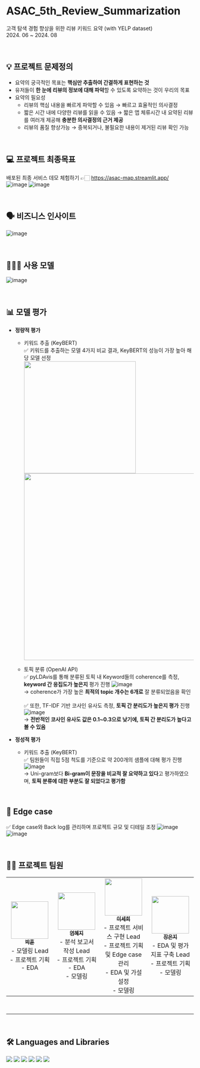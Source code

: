 # ASAC_5th_Review_Summarization
고객 탐색 경험 향상을 위한 리뷰 키워드 요약 (with YELP dataset)
<br/>
2024. 06 ~ 2024. 08


<br/>


## 💡 프로젝트 문제정의
* 요약의 궁극적인 목표는 **핵심만 추출하여 간결하게 표현하는 것**
* 유저들이 **한 눈에 리뷰의 정보에 대해 파악**할 수 있도록 요약하는 것이 우리의 목표
* 요약의 필요성
  * 리뷰의 핵심 내용을 빠르게 파악할 수 있음 → 빠르고 효율적인 의사결정
  * 짧은 시간 내에 다양한 리뷰를 읽을 수 있음 → 짧은 앱 체류시간 내 요약된 리뷰를 여러개 제공해 **충분한 의사결정의 근거 제공**
  * 리뷰의 품질 향상가능 → 중복되거나, 불필요한 내용이 제거된 리뷰 확인 가능

<br/>

## 💻 프로젝트 최종목표 
배포된 최종 서비스 데모 체험하기 👉🏻 https://asac-map.streamlit.app/ <br/> 
![image](https://github.com/user-attachments/assets/0ed6f500-2db2-479c-9c63-81e75fd62a1d)
![image](https://github.com/user-attachments/assets/0c7e2530-07d0-4649-a425-98ad3e735bab)


<br/>

## 🗣️ 비즈니스 인사이트
![image](https://github.com/user-attachments/assets/dba8b524-f771-4888-b629-002906af3fde)


<br/>

## 👨🏻‍🔧 사용 모델
![image](https://github.com/user-attachments/assets/13f12d77-4132-4682-8bd2-8d276f856289)

<br/>

## 📊 모델 평가
* **정량적 평가**
  
  * 키워드 추출 (KeyBERT)
    <br/> ✅ 키워드를 추출하는 모델 4가지 비교 결과, KeyBERT의 성능이 가장 높아 해당 모델 선정 <br/>
    <img src="https://github.com/user-attachments/assets/4464dbc6-6b35-40b4-ac3a-6458c592afc3" width="300px"/>
    <img src="https://github.com/user-attachments/assets/b57c9b7a-052b-4497-97f2-71459bb5ef36" width="500px"/>
    
  * 토픽 분류 (OpenAI API)
    <br/> ✅ pyLDAvis를 통해 분류된 토픽 내 Keyword들의 coherence를 측정, **keyword 간 응집도가 높은지** 평가 진행
    ![image](https://github.com/user-attachments/assets/8a81ff87-12fc-4f5d-8b41-12c16f05f660)   <br/>
    → coherence가 가장 높은 **최적의 topic 개수는 6개로** 잘 분류되었음을 확인  <br/>
    <br/> ✅ 또한, TF-IDF 기반 코사인 유사도 측정, **토픽 간 분리도가 높은지 평가** 진행
    ![image](https://github.com/user-attachments/assets/7229db3e-8229-4de1-aeb4-99f257f2f36b)  <br/>
    → **전반적인 코사인 유사도 값은 0.1~0.3으로 낮기에, 토픽 간 분리도가 높다고 볼 수 있음**

* **정성적 평가**
  
  * 키워드 추출 (KeyBERT)
    <br/> ✅ 팀원들이 직접 5점 척도를 기준으로 약 200개의 샘플에 대해 평가 진행
    ![image](https://github.com/user-attachments/assets/0d633720-5497-4dc3-b43d-b3dd2cfcd912)  <br/>
    → Uni-gram보다 **Bi-gram이 문장을 비교적 잘 요약하고 있다**고 평가하였으며, **토픽 분류에 대한 부분도 잘 되었다고 평가함**

<br/>    

## 🚨 Edge case
✅ Edge case와 Back log를 관리하며 프로젝트 규모 및 디테일 조정
![image](https://github.com/user-attachments/assets/541aae15-d7f7-4906-9430-343a583539ad)
![image](https://github.com/user-attachments/assets/2d0a1821-3d55-4530-9c25-7b7046dd4025)


<br/>

## 🙋🏻 프로젝트 팀원
<table>
  <tbody>
    <tr>
      <td align="center" width="250px;"><a href="https://github.com/daphoon">
          <img src="https://github.com/user-attachments/assets/2348b3b6-b7ae-408c-819d-829cd4a51d6a" height="100px;" alt=""/><br /><sub><b>박훈</b></sub></a><br />
       - 모델링 Lead <br/>
       - 프로젝트 기획 <br/>
       - EDA <br/>
      </td>
      <td align="center" width="250px;"><a href="https://github.com/yeomsta">
          <img src="https://github.com/user-attachments/assets/93a88285-0aa4-4070-936f-07abf05cf1ad" height="100px;" alt=""/><br /><sub><b>염혜지</b></sub></a><br />
       - 분석 보고서 작성 Lead<br/>
       - 프로젝트 기획 <br/>
       - EDA <br/>
       - 모델링 <br/>
      </td>
      <td align="center" width="250px;"><a href="https://github.com/2-sehee">
          <img src="https://github.com/user-attachments/assets/2e14948f-e2c8-4efc-872d-25279bee052f" height="100px;" alt=""/><br /><sub><b>이세희</b></sub></a><br />
       - 프로젝트 서비스 구현 Lead<br/>
       - 프로젝트 기획 및 Edge case 관리<br/>
       - EDA 및 가설설정<br/>
       - 모델링 <br/>
      </td>
      <td align="center" width="250px;"><a href="https://github.com/Euunz2">
          <img src="https://github.com/user-attachments/assets/c2db8a05-5b68-4849-a49b-100be43ae770" height="100px;" alt=""/><br /><sub><b>장은지</b></sub></a><br />
       - EDA 및 평가지표 구축 Lead<br/>
       - 프로젝트 기획 <br/>
       - 모델링 <br/>
      </td>      
    </tr>
  </tbody>
</table>


<br/>
<hr/>
<br/>

## 🛠️ Languages and Libraries

<div>
 <img src="https://img.shields.io/badge/Python-3776AB?style=flat-square&logo=python&logoColor=white" />
 <img src="https://img.shields.io/badge/streamlit-FF4B4B?style=flat-square&logo=streamlit&logoColor=white" />
 <img src="https://img.shields.io/badge/OpenAI-412991?style=flat-square&logo=openai&logoColor=white" />
 <img src="https://img.shields.io/badge/github-181717?style=flat-square&logo=github&logoColor=white" />
 <img src="https://img.shields.io/badge/polars-CD792C?style=flat-square&logo=polars&logoColor=white" />
 <img src="https://img.shields.io/badge/SQLite-003B57?style=flat-square&logo=SQLite&logoColor=white" />
</div>
